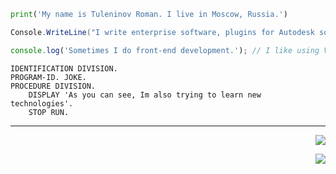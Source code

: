 ```Python
print('My name is Tuleninov Roman. I live in Moscow, Russia.') 
```
```c#
Console.WriteLine("I write enterprise software, plugins for Autodesk software and Windows clients applications.");
```
```JavaScript
console.log('Sometimes I do front-end development.'); // I like using VanillaJS without frameworks and libraries
```

```COBOL
IDENTIFICATION DIVISION.
PROGRAM-ID. JOKE.
PROCEDURE DIVISION.
    DISPLAY 'As you can see, Im also trying to learn new technologies'.
    STOP RUN.
```
---
<p align="right">
  <a href="https://skillicons.dev">
    <img src="https://skillicons.dev/icons?i=cs,dotnet,py,mysql,postgres,docker,kubernetes,kafka,git,github" />
  </a>
</p>
<p align="right">
  <a href="https://skillicons.dev">
    <img src="https://skillicons.dev/icons?i=js,ts,react,nodejs,selenium,html,css,sass,less,md" />
  </a>
</p>
